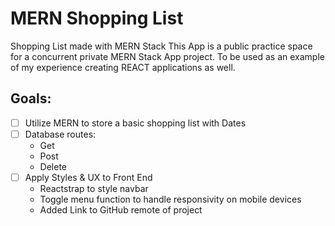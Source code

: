 # MERN Shopping List
 Shopping List made with MERN Stack
 This App is a public practice space for a concurrent private MERN Stack App project. To be used as an example of my experience creating REACT applications as well.
 
## Goals:
- [ ] Utilize MERN to store a basic shopping list with Dates
- [ ] Database routes:
  - Get
  - Post
  - Delete
- [ ] Apply Styles & UX to Front End
  - Reactstrap to style navbar
  - Toggle menu function to handle responsivity on mobile devices
  - Added Link to GitHub remote of project
